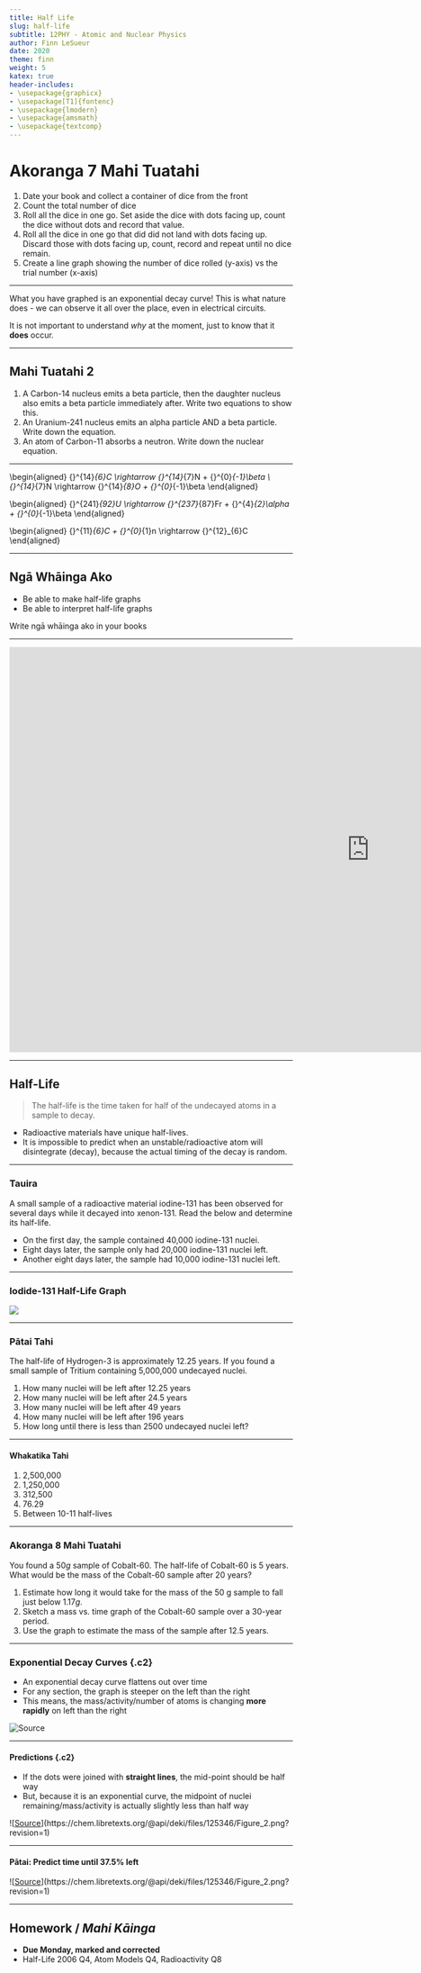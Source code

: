 ```yaml
---
title: Half Life
slug: half-life
subtitle: 12PHY - Atomic and Nuclear Physics
author: Finn LeSueur
date: 2020
theme: finn
weight: 5
katex: true
header-includes:
- \usepackage{graphicx}
- \usepackage[T1]{fontenc}
- \usepackage{lmodern}
- \usepackage{amsmath}
- \usepackage{textcomp}
---
```


# Akoranga 7 Mahi Tuatahi

1. Date your book and collect a container of dice from the front
2. Count the total number of dice
3. Roll all the dice in one go. Set aside the dice with dots facing up, count the dice without dots and record that value.
4. Roll all the dice in one go that did did not land with dots facing up. Discard those with dots facing up, count, record and repeat until no dice remain.
5. Create a line graph showing the number of dice rolled (y-axis) vs the trial number (x-axis)

---

What you have graphed is an exponential decay curve! This is what nature does - we can observe it all over the place, even in electrical circuits.

It is not important to understand _why_ at the moment, just to know that it __does__ occur.

---

## Mahi Tuatahi 2

1. A Carbon-14 nucleus emits a beta particle, then the daughter nucleus also emits a beta particle immediately after. Write two equations to show this.
2. An Uranium-241 nucleus emits an alpha particle AND a beta particle. Write down the equation.
3. An atom of Carbon-11 absorbs a neutron. Write down the nuclear equation.

---

\begin{aligned}
		{}^{14}_{6}C \rightarrow {}^{14}_{7}N + {}^{0}_{-1}\beta \\
		{}^{14}_{7}N \rightarrow {}^{14}_{8}O + {}^{0}_{-1}\beta
	\end{aligned}

\begin{aligned}
	{}^{241}_{92}U \rightarrow {}^{237}_{87}Fr + {}^{4}_{2}\alpha + {}^{0}_{-1}\beta
\end{aligned}

\begin{aligned}
	{}^{11}_{6}C + {}^{0}_{1}n \rightarrow {}^{12}_{6}C
\end{aligned}

---

## Ngā Whāinga Ako

- Be able to make half-life graphs
- Be able to interpret half-life graphs

<p class="instruction">Write ngā whāinga ako in your books</p>

---

<iframe width="1280" height="720" src="https://www.youtube.com/embed/zXw2cOSBB8E" frameborder="0" allow="accelerometer; autoplay; clipboard-write; encrypted-media; gyroscope; picture-in-picture" allowfullscreen></iframe>

---

## Half-Life

> The half-life is the time taken for half of the undecayed atoms in a sample to decay.

- Radioactive materials have unique half-lives.
- It is impossible to predict when an unstable/radioactive atom will disintegrate (decay), because the actual timing of the decay is random.

---

### Tauira

A small sample of a radioactive material iodine-131 has been observed for several days while it decayed into xenon-131. Read the below and determine its half-life.

- On the first day, the sample contained 40,000 iodine-131 nuclei.
- Eight days later, the sample only had 20,000 iodine-131 nuclei left.
- Another eight days later, the sample had 10,000 iodine-131 nuclei left.

---

### Iodide-131 Half-Life Graph

![](../assets/5-half-life-graph.png)

---

### Pātai Tahi

The half-life of Hydrogen-3 is approximately 12.25 years. If you found a small sample of Tritium containing 5,000,000 undecayed nuclei.

1. How many nuclei will be left after 12.25 years
2. How many nuclei will be left after 24.5 years
3. How many nuclei will be left after 49 years
4. How many nuclei will be left after 196 years
5. How long until there is less than 2500 undecayed nuclei left?

---

#### Whakatika Tahi

1. 2,500,000
2. 1,250,000
3. 312,500
4. 76.29
5. Between 10-11 half-lives

---

### Akoranga 8 Mahi Tuatahi

You found a $50 g$ sample of Cobalt-60. The half-life of Cobalt-60 is 5 years.
What would be the mass of the Cobalt-60 sample after 20 years?

1. Estimate how long it would take for the mass of the 50 g sample to fall just below $1.17 g$.
2. Sketch a mass vs. time graph of the Cobalt-60 sample over a 30-year period.
3. Use the graph to estimate the mass of the sample after 12.5 years.

---

### Exponential Decay Curves {.c2}

- An exponential decay curve flattens out over time
- For any section, the graph is steeper on the left than the right
- This means, the mass/activity/number of atoms is changing __more rapidly__ on left than the right

![[Source](https://mathbitsnotebook.com/Algebra1/FunctionGraphs/FNGTypeExponential.html)](https://mathbitsnotebook.com/Algebra1/FunctionGraphs/expdecay2.jpg)

---

#### Predictions {.c2}

- If the dots were joined with __straight lines__, the mid-point should be half way
- But, because it is an exponential curve, the midpoint of nuclei remaining/mass/activity is actually slightly less than half way

![[Source](https://chem.libretexts.org/Bookshelves/Introductory_Chemistry/Book%3A_The_Basics_of_GOB_Chemistry_(Ball_et_al.)/11%3A_Nuclear_Chemistry/11.02%3A_Half-Life)](https://chem.libretexts.org/@api/deki/files/125346/Figure_2.png?revision=1)

---

#### Pātai: Predict time until 37.5% left

![[Source](https://chem.libretexts.org/Bookshelves/Introductory_Chemistry/Book%3A_The_Basics_of_GOB_Chemistry_(Ball_et_al.)/11%3A_Nuclear_Chemistry/11.02%3A_Half-Life)](https://chem.libretexts.org/@api/deki/files/125346/Figure_2.png?revision=1)

---

## Homework / _Mahi Kāinga_

-  __Due Monday, marked and corrected__
- Half-Life 2006 Q4, Atom Models Q4, Radioactivity Q8
